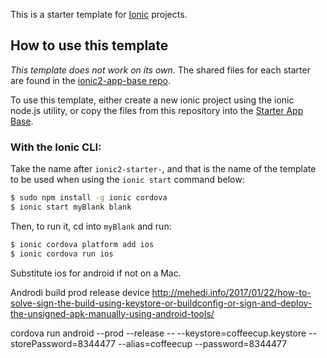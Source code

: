This is a starter template for [Ionic](http://ionicframework.com/docs/) projects.

## How to use this template

*This template does not work on its own*. The shared files for each starter are found in the [ionic2-app-base repo](https://github.com/ionic-team/ionic2-app-base).

To use this template, either create a new ionic project using the ionic node.js utility, or copy the files from this repository into the [Starter App Base](https://github.com/ionic-team/ionic2-app-base).

### With the Ionic CLI:

Take the name after `ionic2-starter-`, and that is the name of the template to be used when using the `ionic start` command below:

```bash
$ sudo npm install -g ionic cordova
$ ionic start myBlank blank
```

Then, to run it, cd into `myBlank` and run:

```bash
$ ionic cordova platform add ios
$ ionic cordova run ios
```

Substitute ios for android if not on a Mac.


Androdi build prod release device
http://mehedi.info/2017/01/22/how-to-solve-sign-the-build-using-keystore-or-buildconfig-or-sign-and-deploy-the-unsigned-apk-manually-using-android-tools/


cordova run android --prod --release -- --keystore=coffeecup.keystore --storePassword=8344477 --alias=coffeecup --password=8344477
